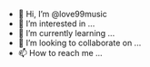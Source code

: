 - 👋 Hi, I’m @love99music
- 👀 I’m interested in ...
- 🌱 I’m currently learning ...
- 💞️ I’m looking to collaborate on ...
- 📫 How to reach me ...

<!---
love99music/love99music is a ✨ special ✨ repository because its `README.md` (this file) appears on your GitHub profile.
You can click the Preview link to take a look at your changes.
--->
